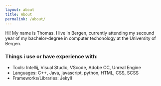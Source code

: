 ```yaml
---
layout: about
title: About
permalink: /about/
---
```


Hi! My name is Thomas. I live in Bergen, currently attending my secound year of my bachelor-degree in computer techonology at the University of Bergen.


### Things i use or have experience with:
- Tools: Intellij, Visual Studio, VScode, Adobe CC, Unreal Engine
- Languages: C++, Java, javascript, python, HTML, CSS, SCSS
- Frameworks/Libraries: Jekyll